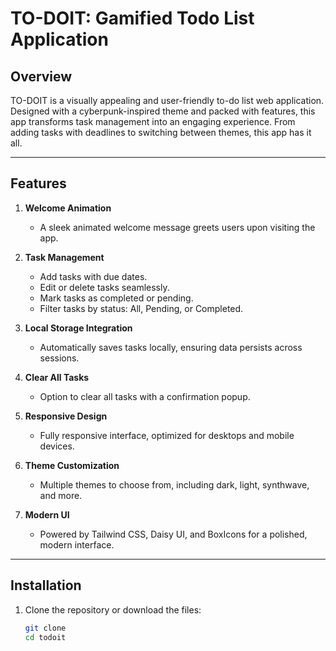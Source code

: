 # TO-DOIT: Gamified Todo List Application

## Overview
TO-DOIT is a visually appealing and user-friendly to-do list web application. Designed with a cyberpunk-inspired theme and packed with features, this app transforms task management into an engaging experience. From adding tasks with deadlines to switching between themes, this app has it all.

---

## Features

1. **Welcome Animation**  
   - A sleek animated welcome message greets users upon visiting the app.
   
2. **Task Management**  
   - Add tasks with due dates.  
   - Edit or delete tasks seamlessly.  
   - Mark tasks as completed or pending.  
   - Filter tasks by status: All, Pending, or Completed.

3. **Local Storage Integration**  
   - Automatically saves tasks locally, ensuring data persists across sessions.

4. **Clear All Tasks**  
   - Option to clear all tasks with a confirmation popup.

5. **Responsive Design**  
   - Fully responsive interface, optimized for desktops and mobile devices.

6. **Theme Customization**  
   - Multiple themes to choose from, including dark, light, synthwave, and more.

7. **Modern UI**  
   - Powered by Tailwind CSS, Daisy UI, and BoxIcons for a polished, modern interface.

---

## Installation

1. Clone the repository or download the files:
   ```bash
   git clone 
   cd todoit
